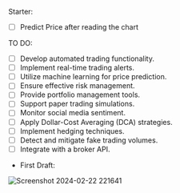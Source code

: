 Starter:

- [ ] Predict Price after reading the chart


TO DO:

- [ ] Develop automated trading functionality.
- [ ] Implement real-time trading alerts.
- [ ] Utilize machine learning for price prediction.
- [ ] Ensure effective risk management.
- [ ] Provide portfolio management tools.
- [ ] Support paper trading simulations.
- [ ] Monitor social media sentiment.
- [ ] Apply Dollar-Cost Averaging (DCA) strategies.
- [ ] Implement hedging techniques.
- [ ] Detect and mitigate fake trading volumes.
- [ ] Integrate with a broker API. 

- First Draft:










![Screenshot 2024-02-22 221641](https://github.com/No3Mc/Crypto-Bot/assets/121315598/37693da3-6df2-416f-a2b8-18e971c0c1a0)



